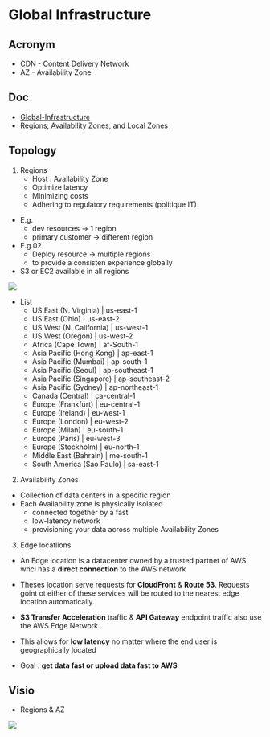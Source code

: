 # Global Infrastructure

## Acronym
* CDN - Content Delivery Network
* AZ - Availability Zone

## Doc
* [Global-Infrastructure](https://aws.amazon.com/about-aws/global-infrastructure/)
* [Regions, Availability Zones, and Local Zones](https://docs.aws.amazon.com/AmazonRDS/latest/UserGuide/Concepts.RegionsAndAvailabilityZones.html)

## Topology
1) Regions
	* Host : Availability Zone
    * Optimize latency
    * Minimizing costs
    * Adhering to regulatory requirements (politique IT)
* E.g.
	* dev resources -> 1 region
    * primary customer -> different region
* E.g.02
	* Deploy resource -> multiple regions
    * to provide a consisten experience globally
* S3 or EC2 available in all regions

[<img src="https://i.imgur.com/Cqjihgz.png">](https://i.imgur.com/Cqjihgz.png)

* List
	* US East (N. Virginia) | us-east-1
	* US East (Ohio) | us-east-2
	* US West (N. California) | us-west-1
	* US West (Oregon) | us-west-2
	* Africa (Cape Town) | af-South-1
	* Asia Pacific (Hong Kong) | ap-east-1
	* Asia Pacific (Mumbai) | ap-south-1
	* Asia Pacific (Seoul) | ap-southeast-1
	* Asia Pacific (Singapore) | ap-southeast-2
	* Asia Pacific (Sydney) | ap-northeast-1
	* Canada (Central) | ca-central-1
	* Europe (Frankfurt) | eu-central-1
	* Europe (Ireland) | eu-west-1
	* Europe (London) | eu-west-2
	* Europe (Milan) | eu-south-1
	* Europe (Paris) | eu-west-3
	* Europe (Stockholm) | eu-north-1
	* Middle East (Bahrain) | me-south-1
	* South America (Sao Paulo) | sa-east-1

2) Availability Zones
* Collection of data centers in a specific region
* Each Availability zone is physically isolated
	* connected together by a fast
    * low-latency network
    * provisioning your data across multiple Availability Zones

3) Edge locatlions
* An Edge location is a datacenter owned by a trusted partnet of AWS whci has a **direct connection**
  to the AWS network
* Theses location serve requests for **CloudFront** & **Route 53**. Requests goint ot either of 
  these services will be routed to the nearest edge location automatically.
* **S3 Transfer Acceleration** traffic & **API Gateway** endpoint traffic also use the AWS Edge
  Network.
* This allows for **low latency** no matter where the end user is geographically located

* Goal : **get data fast or upload data fast to AWS**

## Visio
* Regions & AZ

[<img src="https://i.imgur.com/J5N89Yd.png">](https://i.imgur.com/J5N89Yd.png)
